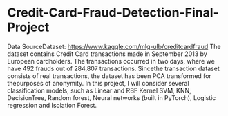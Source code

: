 # Credit-Card-Fraud-Detection-Final-Project

Data SourceDataset:  https://www.kaggle.com/mlg-ulb/creditcardfraud The  dataset  contains  Credit  Card  transactions  made  in  September  2013  by  European  cardholders. The transactions occurred in two days, where we have 492 frauds out of 284,807 transactions. Sincethe transaction dataset consists of real transactions,  the dataset has been PCA transformed for thepurposes  of  anonymity. In this project, I will consider several classification models, such as Linear and RBF Kernel SVM, KNN, DecisionTree, Random forest, Neural networks (built in PyTorch), Logistic regression and Isolation Forest.

